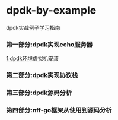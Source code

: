 # dpdk-by-example
dpdk实战例子学习指南


### 第一部分:dpdk实现echo服务器

[1.dpdk环境虚拟机安装](doc/first/01.md)

### 第二部分:dpdk实现协议栈

### 第三部分:dpdk源码分析

### 第四部分:nff-go框架从使用到源码分析

